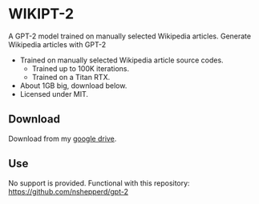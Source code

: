 # WIKIPT-2
A GPT-2 model trained on manually selected Wikipedia articles. Generate Wikipedia articles with GPT-2

- Trained on manually selected Wikipedia article source codes.
    - Trained up to 100K iterations.
    - Trained on a Titan RTX.
- About 1GB big, download below.
- Licensed under MIT.

## Download
Download from my [google drive](https://drive.google.com/drive/folders/1JL3jfEeIMcLhsG453EJfLMCQ3u8znmcx).

## Use
No support is provided. Functional with this repository: https://github.com/nshepperd/gpt-2